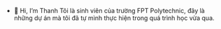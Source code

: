 - 👋 Hi, I’m Thanh
Tôi là sinh viên của trường FPT Polytechnic, đây là những dự án mà tôi đã tự mình thực hiện trong quá trình học vừa qua.
